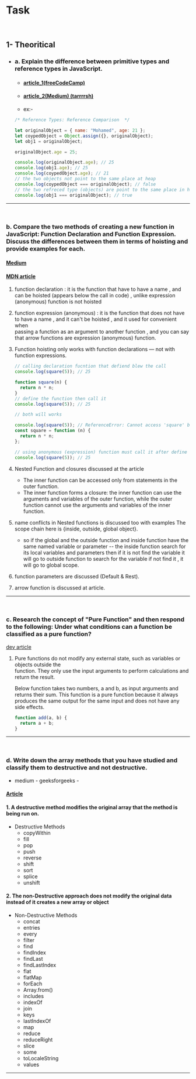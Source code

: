 # Task

 <br>

## 1- Theoritical

- ### a. Explain the difference between primitive types and reference types in JavaScript.

  - #### [article_1(freeCodeCamp)](https://www.freecodecamp.org/news/primitive-vs-reference-data-types-in-javascript/)
  - #### [article_2(Medium) (tarrrrsh)](https://medium.com/@rabailzaheer/primitive-vs-reference-types-a-javascript-guide-6b3638ed508a)

  - ex:-

  ```js
  /* Reference Types: Reference Comparison  */

  let originalObject = { name: "Mohamed", age: 21 };
  let coypedObject = Object.assign({}, originalObject);
  let obj1 = originalObject;

  originalObject.age = 25;

  console.log(originalObject.age); // 25
  console.log(obj1.age); // 25
  console.log(coypedObject.age); // 21
  // the two objects not point to the same place at heap
  console.log(coypedObject === originalObject); // false
  // the two refreced type (objects) are point to the same place in heap
  console.log(obj1 === originalObject); // true
  ```

---

<br>

### b. Compare the two methods of creating a new function in JavaScript: Function Declaration and Function Expression. Discuss the differences between them in terms of hoisting and provide examples for each.

#### [Medium](https://medium.com/@shwetakoffficiall/difference-between-function-expression-and-function-declaration-in-javascript-0327d561dfd6)

#### [MDN article](https://developer.mozilla.org/en-US/docs/Web/JavaScript/Guide/Functions)

1. function declaration : it is the function that have to have a name , and can be hoisted (appears below the call in code) ,
   unlike expression (anonymous) function is not hoisted

2. function expression (anonymous) : it is the function that does not have to have a name , and it can't be hoisted , and it used for convenient when  
   passing a function as an argument to another function , and you can say that arrow functions are expression (anonymous) function.

3. Function hoisting only works with function declarations — not with function expressions.

   ```js
   // calling declaration fucntion that defiend blew the call
   console.log(square(5)); // 25

   function square(n) {
     return n * n;
   }
   // define the function then call it
   console.log(square(5)); // 25

   // both will works
   ```

   ```js
   console.log(square(5)); // ReferenceError: Cannot access 'square' before initialization
   const square = function (n) {
     return n * n;
   };

   // using anonymous (expression) function must call it after define the fucntion
   console.log(square(5)); // 25
   ```

4. Nested Function and closures discussed at the article

   - The inner function can be accessed only from statements in the outer function.
   - The inner function forms a closure: the inner function can use the arguments and variables of the outer function,
     while the outer function cannot use the arguments and variables of the inner function.

5. name conflicts in Nested functions is discussed too with examples
   The scope chain here is {inside, outside, global object}.

   - so if the global and the outside function and inside function have the same named variable or parameter
     -- the inside function search for its local variables and parameters then if it is not find the variable
     it will go to outside function to search for the variable if not find it , it will go to global scope.

6. function parameters are discussed (Default & Rest).

7. arrow function is discussed at article.

---

<br>

### c. Research the concept of "Pure Function" and then respond to the following: Under what conditions can a function be classified as a pure function?

[dev article](https://dev.to/codeofrelevancy/you-need-to-know-about-pure-functions-impure-functions-in-javascript-57)

1. Pure functions do not modify any external state, such as variables or objects outside the  
   function. They only use the input arguments to perform calculations and return the result.

   Below function takes two numbers, a and b, as input arguments and returns their sum. This function is a pure function because it always produces the same output for the same input and does not have any side effects.

   ```js
   function add(a, b) {
     return a + b;
   }
   ```

---

<br>

### d. Write down the array methods that you have studied and classify them to destructive and not destructive.

- medium - geeksforgeeks -

#### [Article](https://www.curiouslychase.com/posts/list-of-destructive-and-non-destructive-javascript-array-methods/)

#### 1. A destructive method modifies the original array that the method is being run on.

- Destructive Methods
  - copyWithin
  - fill
  - pop
  - push
  - reverse
  - shift
  - sort
  - splice
  - unshift

#### 2. The non-Destructive approach does not modify the original data instead of it creates a new array or object

- Non-Destructive Methods
  - concat
  - entries
  - every
  - filter
  - find
  - findIndex
  - findLast
  - findLastIndex
  - flat
  - flatMap
  - forEach
  - Array.from()
  - includes
  - indexOf
  - join
  - keys
  - lastIndexOf
  - map
  - reduce
  - reduceRight
  - slice
  - some
  - toLocaleString
  - values

---

<br>
